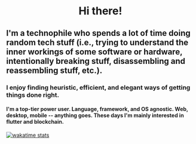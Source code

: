 <h1 align="center"> Hi there!</h1>

<h2> I'm a technophile who spends a lot of time doing random tech stuff (i.e., trying to understand the inner workings of some software or hardware, intentionally breaking stuff, disassembling and reassembling stuff, etc.).</h2>

<h3> I enjoy finding heuristic, efficient, and elegant ways of getting things done right.</h3>

<h4> I'm a top-tier power user. Language, framework, and OS agnostic. Web, desktop, mobile -- anything goes. These days I'm mainly interested in flutter and blockchain.</h4>

[![wakatime stats](https://github-readme-stats.vercel.app/api/wakatime?username=Agon)](https://github.com/anuraghazra/github-readme-stats)
